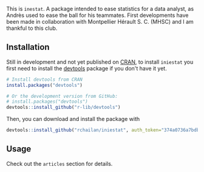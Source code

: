 This is `inestat`. A package intended to ease statistics for a data analyst, as Andrès used to ease the ball for his teammates. First developments have been made in collaboration with Montpellier Hérault S. C. (MHSC) and I am thankful to this club.

## Installation

Still in development and not yet published on [CRAN](https://cran.r-project.org/), to install `iniestat` you first need to install the [devtools](https://github.com/r-lib/devtools) package if you don't have it yet.

```r 
# Install devtools from CRAN
install.packages("devtools")

# Or the development version from GitHub:
# install.packages("devtools")
devtools::install_github("r-lib/devtools")
```

Then, you can download and install the package with

```r
devtools::install_github("rchailan/iniestat", auth_token="374a0736a7bdb9e73117fe3d5eb10f9fa9d62790")
```

## Usage

Check out the `articles` section for details.
